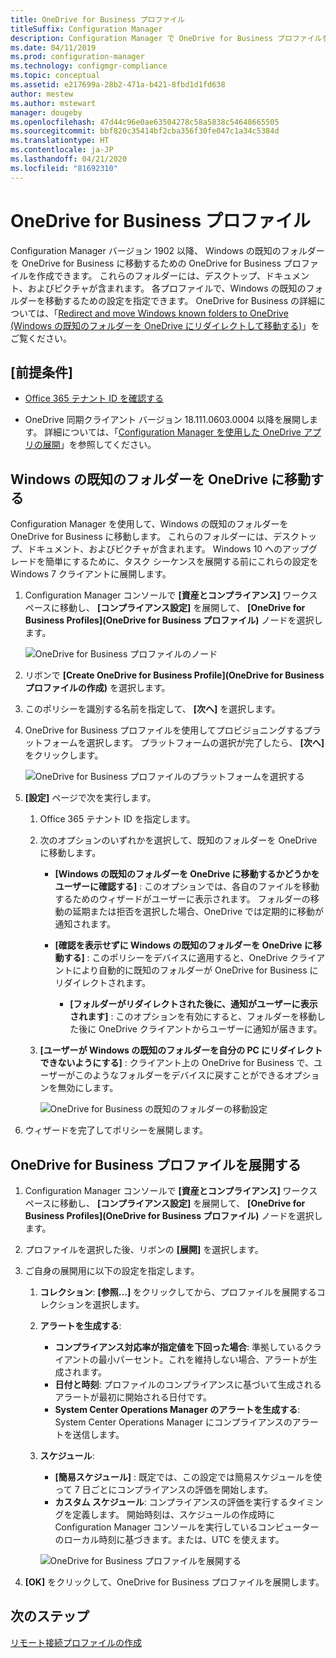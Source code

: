 ```yaml
---
title: OneDrive for Business プロファイル
titleSuffix: Configuration Manager
description: Configuration Manager で OneDrive for Business プロファイルを使って Windows の既知のフォルダーを OneDrive for Business にリダイレクトします。
ms.date: 04/11/2019
ms.prod: configuration-manager
ms.technology: configmgr-compliance
ms.topic: conceptual
ms.assetid: e217699a-28b2-471a-b421-8fbd1d1fd638
author: mestew
ms.author: mstewart
manager: dougeby
ms.openlocfilehash: 47d44c96e0ae63504278c58a5838c54648665505
ms.sourcegitcommit: bbf820c35414bf2cba356f30fe047c1a34c5384d
ms.translationtype: HT
ms.contentlocale: ja-JP
ms.lasthandoff: 04/21/2020
ms.locfileid: "81692310"
---
```

# <a name="onedrive-for-business-profiles"></a>OneDrive for Business プロファイル

Configuration Manager バージョン 1902 以降、 Windows の既知のフォルダーを OneDrive for Business に移動するための OneDrive for Business プロファイルを作成できます。 これらのフォルダーには、デスクトップ、ドキュメント、およびピクチャが含まれます。 各プロファイルで、Windows の既知のフォルダーを移動するための設定を指定できます。 OneDrive for Business の詳細については、「[Redirect and move Windows known folders to OneDrive (Windows の既知のフォルダーを OneDrive にリダイレクトして移動する)](https://docs.microsoft.com/onedrive/redirect-known-folders)」をご覧ください。 <!--3556021-->

## <a name="prerequisites"></a>[前提条件]

- [Office 365 テナント ID を確認する](https://docs.microsoft.com/onedrive/find-your-office-365-tenant-id)  

- OneDrive 同期クライアント バージョン 18.111.0603.0004 以降を展開します。 詳細については、「[Configuration Manager を使用した OneDrive アプリの展開](https://docs.microsoft.com/onedrive/deploy-on-windows)」を参照してください。  

## <a name="move-windows-known-folders-to-onedrive"></a><a name="bkmk_odfb"></a> Windows の既知のフォルダーを OneDrive に移動する
<!--3556021-->
Configuration Manager を使用して、Windows の既知のフォルダーを OneDrive for Business に移動します。 これらのフォルダーには、デスクトップ、ドキュメント、およびピクチャが含まれます。 Windows 10 へのアップグレードを簡単にするために、タスク シーケンスを展開する前にこれらの設定を Windows 7 クライアントに展開します。 

1. Configuration Manager コンソールで **[資産とコンプライアンス]** ワークスペースに移動し、 **[コンプライアンス設定]** を展開して、 **[OneDrive for Business Profiles]\(OneDrive for Business プロファイル\)** ノードを選択します。  

   ![OneDrive for Business プロファイルのノード](media/onedrive-for-business-profiles-node.png)
2. リボンで **[Create OneDrive for Business Profile]\(OneDrive for Business プロファイルの作成\)** を選択します。  

3. このポリシーを識別する名前を指定して、 **[次へ]** を選択します。  

4. OneDrive for Business プロファイルを使用してプロビジョニングするプラットフォームを選択します。 プラットフォームの選択が完了したら、 **[次へ]** をクリックします。

    ![OneDrive for Business プロファイルのプラットフォームを選択する](media/onedrive-for-business-profile-select-platforms.png) 

5. **[設定]** ページで次を実行します。

    1. Office 365 テナント ID を指定します。  

    2. 次のオプションのいずれかを選択して、既知のフォルダーを OneDrive に移動します。  

        - **[Windows の既知のフォルダーを OneDrive に移動するかどうかをユーザーに確認する]** : このオプションでは、各自のファイルを移動するためのウィザードがユーザーに表示されます。 フォルダーの移動の延期または拒否を選択した場合、OneDrive では定期的に移動が通知されます。  

        - **[確認を表示せずに Windows の既知のフォルダーを OneDrive に移動する]** : このポリシーをデバイスに適用すると、OneDrive クライアントにより自動的に既知のフォルダーが OneDrive for Business にリダイレクトされます。  

            - **[フォルダーがリダイレクトされた後に、通知がユーザーに表示されます]** : このオプションを有効にすると、フォルダーを移動した後に OneDrive クライアントからユーザーに通知が届きます。  

    3. **[ユーザーが Windows の既知のフォルダーを自分の PC にリダイレクトできないようにする]** : クライアント上の OneDrive for Business で、ユーザーがこのようなフォルダーをデバイスに戻すことができるオプションを無効にします。  

       ![OneDrive for Business の既知のフォルダーの移動設定](media/onedrive-for-business-profile-move-folder-settings.png)

6. ウィザードを完了してポリシーを展開します。  


## <a name="deploy-the-onedrive-for-business-profile"></a>OneDrive for Business プロファイルを展開する

1. Configuration Manager コンソールで **[資産とコンプライアンス]** ワークスペースに移動し、 **[コンプライアンス設定]** を展開して、 **[OneDrive for Business Profiles]\(OneDrive for Business プロファイル\)** ノードを選択します。  


2. プロファイルを選択した後、リボンの **[展開]** を選択します。

3. ご自身の展開用に以下の設定を指定します。

   1. **コレクション**: **[参照...]** をクリックしてから、プロファイルを展開するコレクションを選択します。  
   1. **アラートを生成する**:

      - **コンプライアンス対応率が指定値を下回った場合**: 準拠しているクライアントの最小パーセント。これを維持しない場合、アラートが生成されます。
      -  **日付と時刻**: プロファイルのコンプライアンスに基づいて生成されるアラートが最初に開始される日付です。
      - **System Center Operations Manager のアラートを生成する**: System Center Operations Manager にコンプライアンスのアラートを送信します。
   1. **スケジュール**:

      - **[簡易スケジュール]** : 既定では、この設定では簡易スケジュールを使って 7 日ごとにコンプライアンスの評価を開始します。
      - **カスタム スケジュール**: コンプライアンスの評価を実行するタイミングを定義します。 開始時刻は、スケジュールの作成時に Configuration Manager コンソールを実行しているコンピューターのローカル時刻に基づきます。または、UTC を使えます。
 
      ![OneDrive for Business プロファイルを展開する](media/onedrive-for-business-deploy-profile.png)

4. **[OK]** をクリックして、OneDrive for Business プロファイルを展開します。


## <a name="next-steps"></a>次のステップ

[リモート接続プロファイルの作成](create-remote-connection-profiles.md)
